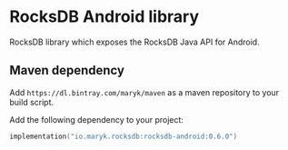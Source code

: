 # RocksDB Android library

RocksDB library which exposes the RocksDB Java API for Android.

## Maven dependency

Add `https://dl.bintray.com/maryk/maven` as a maven repository to your build script. 

Add the following dependency to your project:
```kts
implementation("io.maryk.rocksdb:rocksdb-android:0.6.0")
```